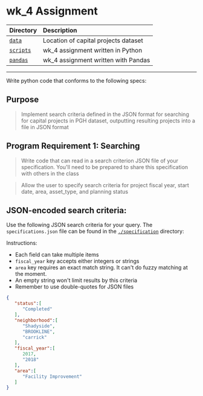 # wk_4 Assignment

| Directory  | Description  |
|:--|:--|
| [`data`](https://github.com/tnakatani/python2_ccac/tree/master/wk_4/data)  | Location of capital projects dataset  |
| [`scripts`](https://github.com/tnakatani/python2_ccac/tree/master/wk_4/scripts)  | wk_4 assignment written in Python  |
| [`pandas`](https://github.com/tnakatani/python2_ccac/tree/master/wk_4/pandas)  | wk_4 assignment written with Pandas  |

---

Write python code that conforms to the following specs:

## Purpose

> Implement search criteria defined in the JSON format for searching for capital projects in PGH dataset, outputting resulting projects into a file in JSON format

## Program Requirement 1: Searching
>  Write code that can read in a search criterion JSON file of your specification. You'll need to be prepared to share this specification with others in the class

> Allow the user to specify search criteria for project fiscal year, start date, area, asset_type, and planning status

## JSON-encoded search criteria:

Use the following JSON search criteria for your query.  The `specifications.json` file can be found in the [`./specification`](https://github.com/tnakatani/python2_ccac/tree/master/wk_4/scripts/specifications) directory:

Instructions:
- Each field can take multiple items
- `fiscal_year` key accepts either integers or strings
- `area` key requires an exact match string.  It can't do fuzzy matching at the moment.
- An empty string won't limit results by this criteria
- Remember to use double-quotes for JSON files

```JSON
{
   "status":[
      "Completed"
   ],
   "neighborhood":[
      "Shadyside",
      "BROOKLINE",
      "carrick"
   ],
   "fiscal_year":[
      2017,
      "2018"
   ],
   "area":[
      "Facility Improvement"
   ]
}
```


